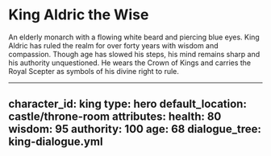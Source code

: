 # King Aldric the Wise

An elderly monarch with a flowing white beard and piercing blue eyes. King Aldric has ruled the realm for over forty years with wisdom and compassion. Though age has slowed his steps, his mind remains sharp and his authority unquestioned. He wears the Crown of Kings and carries the Royal Scepter as symbols of his divine right to rule.

---
character_id: king
type: hero
default_location: castle/throne-room
attributes:
  health: 80
  wisdom: 95
  authority: 100
  age: 68
dialogue_tree: king-dialogue.yml
---